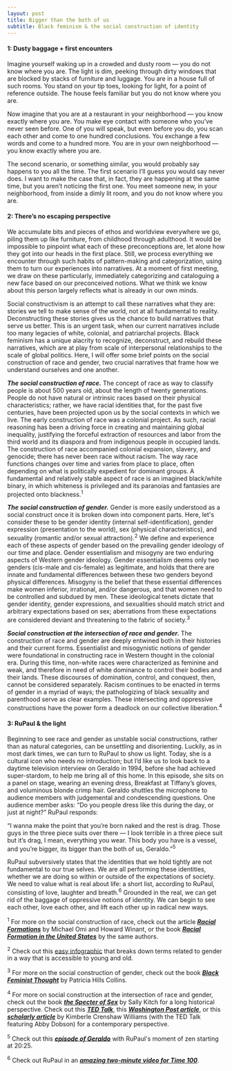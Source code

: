 ```yaml
---
layout: post
title: Bigger than the both of us
subtitle: Black feminism & the social construction of identity
---
```


#### 1: Dusty baggage + first encounters

Imagine yourself waking up in a crowded and dusty room — you do not know where you are.  The light is dim, peeking through dirty windows that are blocked by stacks of furniture and luggage.  You are in a house full of such rooms.  You stand on your tip toes, looking for light, for a point of reference outside.  The house feels familiar but you do not know where you are.

Now imagine that you are at a restaurant in your neighborhood — you know exactly where you are.   You make eye contact with someone who you’ve never seen before.  One of you will speak, but even before you do, you scan each other and come to one hundred conclusions.  You exchange a few words and come to a hundred more.  You are in your own neighborhood — you know exactly where you are.

The second scenario, or something similar, you would probably say happens to you all the time.  The first scenario I’ll guess you would say never does.  I want to make the case that, in fact, they are happening at the same time, but you aren’t noticing the first one.  You meet someone new, in your neighborhood, from inside a dimly lit room, and you do not know where you are.  

#### 2: There’s no escaping perspective

We accumulate bits and pieces of ethos and worldview everywhere we go, piling them up like furniture, from childhood through adulthood.  It would be impossible to pinpoint what each of these preconceptions are, let alone how they got into our heads in the first place.  Still, we process everything we encounter through such habits of pattern-making and categorization, using them to turn our experiences into narratives. At a moment of first meeting, we draw on these particularly, immediately categorizing and cataloguing a new face based on our preconceived notions.  What we think we know about this person largely reflects what is already in our own minds.   

Social constructivism is an attempt to call these narratives what they are: stories we tell to make sense of the world, not at all fundamental to reality.  Deconstructing these stories gives us the chance to build narratives that serve us better.  This is an urgent task, when our current narratives include too many legacies of white, colonial, and patriarchal projects.  Black feminism has a unique alacrity to recognize, deconstruct, and rebuild these narratives, which are at play from scale of interpersonal relationships to the scale of global politics.  Here, I will offer some brief points on the social construction of race and gender, two crucial narratives that frame how we understand ourselves and one another.

***The social construction of race.***  The concept of race as way to classify people is about 500 years old, about the length of twenty generations.  People do not have natural or intrinsic races based on their physical characteristics; rather, we have racial identities that, for the past five centuries, have been projected upon us by the social contexts in which we live. The early construction of race was a colonial project.  As such, racial reasoning has been a driving force in creating and maintaining global inequality, justifying the forceful extraction of resources and labor from the third world and its diaspora and from indigenous people in occupied lands.  The construction of race accompanied colonial expansion, slavery, and genocide; there has never been race without racism.  The way race functions changes over time and varies from place to place, often depending on what is politically expedient for dominant groups.  A fundamental and relatively stable aspect of race is an imagined black/white binary, in which whiteness is privileged and its paranoias and fantasies are projected onto blackness.<sup>1</sup>   

***The social construction of gender.*** Gender is more easily understood as a social construct once it is broken down into component parts.  Here, let's consider these to be gender identity (internal self-identification), gender expression (presentation to the world), sex (physical characteristics), and sexuality (romantic and/or sexual attraction).<sup>2</sup>  We define and experience each of these aspects of gender based on the prevailing gender ideology of our time and place.  Gender essentialism and misogyny are two enduring aspects of Western gender ideology.  Gender essentialism deems only two genders (cis-male and cis-female) as legitimate, and holds that there are innate and fundamental differences between these two genders beyond physical differences. Misogyny is the belief that these essential differences make women inferior, irrational, and/or dangerous, and that women need to be controlled and subdued by men.  These ideological tenets dictate that gender identity, gender expressions, and sexualities should match strict and arbitrary expectations based on sex; aberrations from these expectations are considered deviant and threatening to the fabric of society.<sup>3</sup>  

***Social construction at the intersection of race and gender.***  The construction of race and gender are deeply entwined both in their histories and their current forms.  Essentialist and misogynistic notions of gender were foundational in constructing race in Western thought in the colonial era.  During this time, non-white races were characterized as feminine and weak, and therefore in need of white dominance to control their bodies and their lands.  These discourses of domination, control, and conquest, then, cannot be considered separately.  Racism continues to be enacted in terms of gender in a myriad of ways; the pathologizing of black sexuality and parenthood serve as clear examples.  These intersecting and oppressive constructions have the power form a deadlock on our collective liberation.<sup>4</sup>

#### 3: RuPaul & the light 

Beginning to see race and gender as unstable social constructions, rather than as natural categories, can be unsettling and disorienting.  Luckily, as in most dark times, we can turn to RuPaul to show us light.  Today, she is a cultural icon who needs no introduction; but I’d like us to look back to a daytime television interview on Geraldo in 1994, before she had achieved super-stardom, to help me bring all of this home.  In this episode, she sits on a panel on stage, wearing an evening dress, Breakfast at Tiffany’s gloves, and voluminous blonde crimp hair.  Geraldo shuttles the microphone to audience members with judgemental and condescending questions.  One audience member asks: “Do you people dress like this during the day, or just at night?”  RuPaul responds:

“I wanna make the point that you’re born naked and the rest is drag. Those guys in the three piece suits over there — I look terrible in a three piece suit but it’s drag, I mean, everything you wear.  This body you have is a vessel, and you’re bigger, its bigger than the both of us, Geraldo.”<sup>5</sup>

RuPaul subversively states that the identities that we hold tightly are not fundamental to our true selves.  We are all performing these identities, whether we are doing so within or outside of the expectations of society.  We need to value what is real about life: a short list, according to RuPaul, consisting of love, laughter and breath.<sup>6</sup>  Grounded in the real, we can get rid of the baggage of oppressive notions of identity.  We can begin to see each other, love each other, and lift each other up in radical new ways.

<sup>1</sup> For more on the social construction of race, check out the article [***Racial Formations***](http://homepage.smc.edu/delpiccolo_guido/Soc34/Soc34readings/omiandwinant.pdf) by Michael Omi and Howard Winant, or the book [***Racial Formation in the United States***](https://books.google.com/books?hl=en&lr=&id=T7LcAwAAQBAJ&oi=fnd&pg=PP1&dq=omi+and+winant+racial+formation+in+the+united+states&ots=k5uSzOqS_g&sig=jF-HL8m1lg1CLRKeU1b-b96f6so#v=onepage&q=omi%20and%20winant%20racial%20formation%20in%20the%20united%20states&f=false) by the same authors.

<sup>2</sup> Check out this [easy infographic](http://itspronouncedmetrosexual.com/wp-content/uploads/2015/03/Genderbread-Person-3.3-HI-RES.pdf) that breaks down terms related to gender in a way that is accessible to young and old.

<sup>3</sup> For more on the social construction of gender, check out the book [***Black Feminist Thought***](https://uniteyouthdublin.files.wordpress.com/2015/01/black-feminist-though-by-patricia-hill-collins.pdf) by Patricia Hills Collins.

<sup>4</sup> For more on social construction at the intersection of race and gender, check out the book [***the Specter of Sex***](https://books.google.com/books?id=5mSGB7epL2gC&printsec=frontcover&dq=the+specter+of+sex&hl=en&sa=X&ved=0ahUKEwiEwZ_4y6jVAhVMaVAKHeFbBboQ6AEIKDAA#v=onepage&q=the%20specter%20of%20sex&f=false) by Sally Kitch for a long historical perspective.  Check out this [***TED Talk***](https://www.ted.com/talks/kimberle_crenshaw_the_urgency_of_intersectionality), this [***Washington Post article***](https://www.washingtonpost.com/news/in-theory/wp/2015/09/24/why-intersectionality-cant-wait/), or this [***scholarly article***](http://socialdifference.columbia.edu/files/socialdiff/projects/Article__Mapping_the_Margins_by_Kimblere_Crenshaw.pdf) by Kimberle Crenshaw Williams (with the TED Talk featuring Abby Dobson) for a contemporary perspective.

<sup>5</sup> Check out this [***episode of Geraldo***](https://www.youtube.com/watch?v=jhTpRKA_qvY) with RuPaul's moment of zen starting at 20:25.

<sup>6</sup> Check out RuPaul in an [***amazing two-minute video for Time 100***](http://time.com/4746895/rupaul-time-100-video/).
